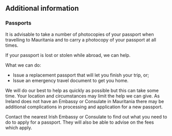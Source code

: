## Additional information

### **Passports**

It is advisable to take a number of photocopies of your passport when travelling to Mauritania and to carry a photocopy of your passport at all times.

If your passport is lost or stolen while abroad, we can help.

What we can do:

* Issue a replacement passport that will let you finish your trip, or;
* Issue an emergency travel document to get you home.

We will do our best to help as quickly as possible but this can take some time. Your location and circumstances may limit the help we can give. As Ireland does not have an Embassy or Consulate in Mauritania there may be additional complications in processing and application for a new passport.

Contact the nearest Irish Embassy or Consulate to find out what you need to do to apply for a passport. They will also be able to advise on the fees which apply.